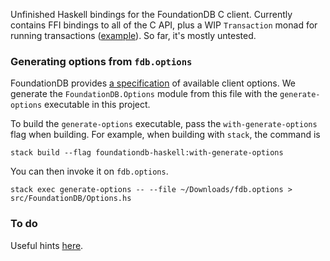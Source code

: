 Unfinished Haskell bindings for the FoundationDB C client. Currently contains FFI bindings to all of the C API, plus a WIP `Transaction` monad for running transactions ([example](https://github.com/crclark/foundationdb-haskell/blob/master/tests/Properties.hs#L54)). So far, it's mostly untested.

### Generating options from `fdb.options`

FoundationDB provides [a specification](https://github.com/apple/foundationdb/blob/master/fdbclient/vexillographer/fdb.options) of available client options. We generate the `FoundationDB.Options` module from this file with the `generate-options` executable in this project.

To build the `generate-options` executable, pass the `with-generate-options` flag
when building. For example, when building with `stack`, the command is

```
stack build --flag foundationdb-haskell:with-generate-options
```

You can then invoke it on `fdb.options`.

```
stack exec generate-options -- --file ~/Downloads/fdb.options > src/FoundationDB/Options.hs
```

### To do

Useful hints [here](https://forums.foundationdb.org/t/creating-new-bindings/207).
